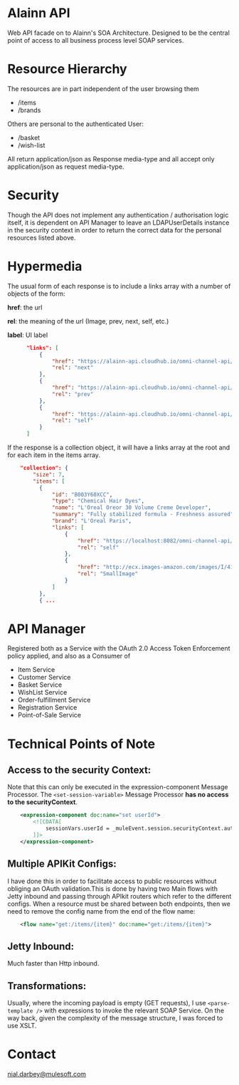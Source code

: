 # Alainn API

Web API facade on to Alainn's SOA Architecture. Designed to be the central point of access to all business process level SOAP services.

# Resource Hierarchy

The resources are in part independent of the user browsing them

* /items
* /brands

Others are personal to the authenticated User: 

* /basket
* /wish-list

All return application/json as Response media-type and all accept only application/json as request media-type.

# Security

Though the API does not implement any authentication / authorisation logic itself, it is dependent on API Manager to leave an LDAPUserDetails instance in the security context in order to return the correct data for the personal resources listed above.

# Hypermedia

The usual form of each response is to include a links array with a number of objects of the form:

**href**: the url

**rel**:  the meaning of the url (Image, prev, next, self, etc.)

**label**: UI label

```json
	  "links": [
	      {
	          "href": "https://alainn-api.cloudhub.io/omni-channel-api/v1.0?pageIndex=28&pageSize=7",
	          "rel": "next"
	      },
	      {
	          "href": "https://alainn-api.cloudhub.io/omni-channel-api/v1.0?pageIndex=14&pageSize=7",
	          "rel": "prev"
	      },
	      {
	          "href": "https://alainn-api.cloudhub.io/omni-channel-api/v1.0/items",
	          "rel": "self"
	      }
	  ]
```

If the response is a collection object, it will have a links array at the root and for each item in the items array.

```json
	"collection": {
		"size": 7,
		"items": [
		  {
		      "id": "B003Y60XCC",
		      "type": "Chemical Hair Dyes",
		      "name": "L'Oreal Oreor 30 Volume Creme Developer",
		      "summary": "Fully stabilized formula - Freshness assured",
		      "brand": "L'Oreal Paris",
		      "links": [
		          {
		              "href": "https://localhost:8082/omni-channel-api/v1.0/items/B003Y60XCC",
		              "rel": "self"
		          },
		          {
		              "href": "http://ecx.images-amazon.com/images/I/41MWX6KNAuL._SL75_.jpg",
		              "rel": "SmallImage"
		          }
		      ]
		  },
		  { ...
```

# API Manager

Registered both as a Service with the OAuth 2.0 Access Token Enforcement policy applied, and also as a Consumer of 

* Item Service
* Customer Service
* Basket Service
* WishList Service
* Order-fulfillment Service
* Registration Service 
* Point-of-Sale Service

# Technical Points of Note

## Access to the security Context:

Note that this can only be executed in the expression-component Message Processor. The `<set-session-variable>` Message Processor **has no access to the securityContext**.

```xml
	<expression-component doc:name="set userId">
		<![CDATA[
			sessionVars.userId = _muleEvent.session.securityContext.authentication.principal.username
		]]>
	</expression-component>
``` 


## Multiple APIKit Configs:
	
I have done this in order to facilitate access to public resources without obliging an OAuth validation.This is done by having two Main flows with Jetty inbound and passing through APIkit routers which refer to the different configs. When a resource must be shared between both endpoints, then we need to remove the config name from the end of the flow name:

```xml
	<flow name="get:/items/{item}" doc:name="get:/items/{item}">
```

## Jetty Inbound:

Much faster than Http inbound.

## Transformations:

Usually, where the incoming payload is empty (GET requests), I use `<parse-template />` with expressions to invoke the relevant SOAP Service. On the way back, given the complexity of the message structure, I was forced to use XSLT.


# Contact

nial.darbey@mulesoft.com


